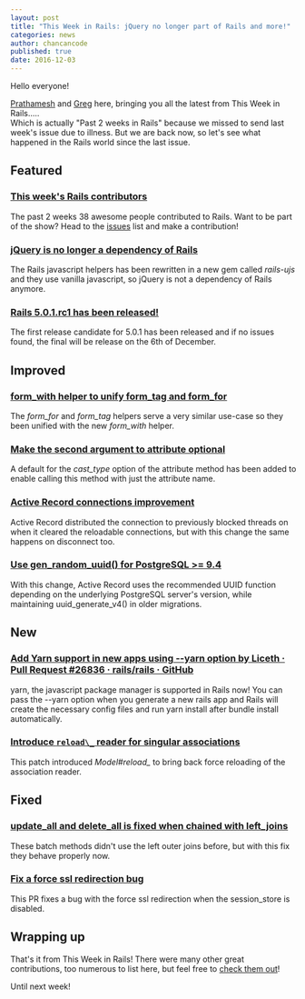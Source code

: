 ```yaml
---
layout: post
title: "This Week in Rails: jQuery no longer part of Rails and more!"
categories: news
author: chancancode
published: true
date: 2016-12-03
---
```


Hello everyone!   
  
 [Prathamesh](https://twitter.com/_cha1tanya) and [Greg](https://twitter.com/gregmolnar) here, bringing you all the latest from This Week in Rails.....  
Which is actually "Past 2 weeks in Rails" because we missed to send last week's issue due to illness. But we are back now, so let's see what happened in the Rails world since the last issue.

## Featured

### [This week's Rails contributors](http://contributors.rubyonrails.org/contributors/in-time-window/20161119-20161202)

The past 2 weeks 38 awesome people contributed to Rails. Want to be part of the show? Head to the [issues](https://github.com/rails/rails/issues) list and make a contribution!

### [jQuery is no longer a dependency of Rails](https://github.com/rails/rails/pull/27113)

The Rails javascript helpers has been rewritten in a new gem called _rails-ujs_ and they use vanilla javascript, so jQuery is not a dependency of Rails anymore.

### [Rails 5.0.1.rc1 has been released!](https://rubyonrails.org/2016/11/30/Rails-5-0-1-rc1-has-been-released)

The first release candidate for 5.0.1 has been released and if no issues found, the final will be release on the 6th of December.

## Improved

### [form\_with helper to unify form\_tag and form\_for](https://github.com/rails/rails/pull/26976)

The _form\_for_ and _form\_tag_ helpers serve a very similar use-case so they been unified with the new _form\_with_ helper.

### [Make the second argument to attribute optional](https://github.com/rails/rails/commit/1bdc395d956f789b6612796ac6f130cde90d3066)

A default for the&nbsp;_cast\_type_&nbsp;option of the attribute method has been added to enable calling this method with just the attribute name.

### [Active Record connections improvement](https://github.com/rails/rails/pull/27108)

Active Record distributed the connection to previously blocked threads on when it cleared the reloadable connections, but with this change the same happens on disconnect too.

### [Use gen\_random\_uuid() for PostgreSQL >= 9.4](https://github.com/rails/rails/pull/25395)

With this change, Active Record uses the recommended UUID function depending on the underlying PostgreSQL server's version, while maintaining uuid\_generate\_v4() in older migrations.

## New

### [Add Yarn support in new apps using --yarn option by Liceth · Pull Request #26836 · rails/rails · GitHub](https://github.com/rails/rails/pull/26836)

yarn, the javascript package manager is supported in Rails now! You can pass the --yarn option when you generate a new rails app and Rails will create the necessary config files and run yarn install after bundle install automatically.

### [Introduce `reload\_` reader for singular associations](https://github.com/rails/rails/pull/27133)

This patch introduced _Model#reload\_<association>_ to bring back force reloading of the association reader.

## Fixed

### [update\_all and delete\_all is fixed when chained with left\_joins](https://github.com/rails/rails/pull/27193)

These batch methods didn't use the left outer joins before, but with this fix they behave properly now.

### [Fix a force ssl redirection bug](https://github.com/rails/rails/pull/27140)

This PR fixes a bug with the force ssl redirection when the session\_store is disabled.

## Wrapping up

That's it from This Week in Rails! There were many other great contributions, too numerous to list here, but feel free to [check them out](https://github.com/rails/rails/compare/master@%7B2016-11-19%7D...@%7B2016-11-25%7D)!  
  
Until next week!

